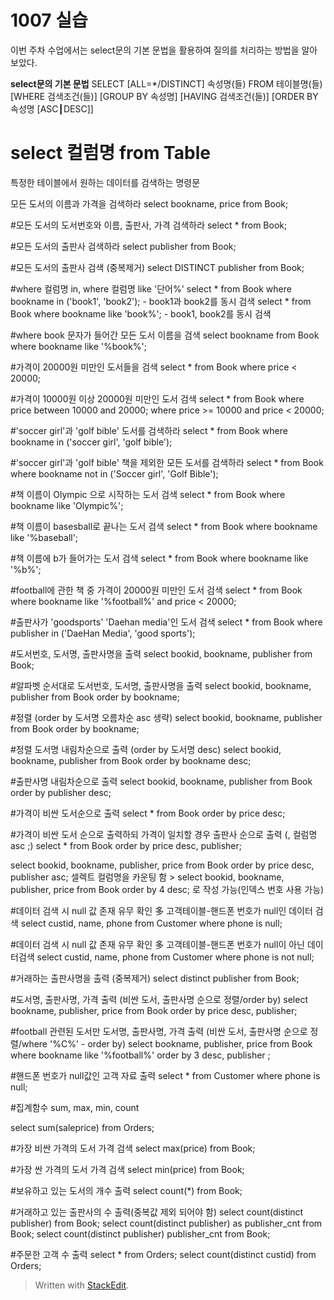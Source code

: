# 1007 실습
이번 주차 수업에서는 select문의 기본 문법을 활용하여 질의를 처리하는 방법을 알아보았다. 

**select문의 기본 문법**
SELECT [ALL=*/DISTINCT] 속성명(들)
FROM 테이블명(들)
[WHERE 검색조건(들)]
[GROUP BY 속성명] 
[HAVING 검색조건(들)] 
[ORDER BY 속성명 [ASC┃DESC]]


# select 컬럼명 from Table
특정한 테이블에서 원하는 데이터를 검색하는 명령문

모든 도서의 이름과 가격을 검색하라
select bookname, price from Book;

#모든 도서의 도서번호와 이름, 출판사, 가격 검색하라
select * from Book;

#모든 도서의 출판사 검색하라
select publisher from Book;

#모든 도서의 출판사 검색 (중복제거)
select DISTINCT publisher from Book;

#where 컬럼명 in, where 컬럼명 like '단어%' 
select * from Book where bookname in ('book1', 'book2'); - book1과 book2를 동시 검색
select * from Book where bookname like 'book%'; - book1, book2를 동시 검색

#where 
book 문자가 들어간 모든 도서 이름을 검색
select bookname from Book where bookname like '%book%';

#가격이 20000원 미만인 도서들을 검색
select * from Book where price < 20000;

#가격이 10000원 이상 20000원 미만인 도서 검색
select * from Book where price between 10000 and 20000;
where price >= 10000 and price < 20000;

#'soccer girl'과 'golf bible' 도서를 검색하라
select * from Book where bookname in ('soccer girl', 'golf bible');

#'soccer girl'과 'golf bible' 책을 제외한 모든 도서를 검색하라
select * from Book where bookname not in ('Soccer girl', 'Golf Bible');

#책 이름이 Olympic 으로 시작하는 도서 검색
select * from Book where bookname like 'Olympic%';

#책 이름이 basesball로 끝나는 도서 검색
select * from Book where bookname like '%baseball';

#책 이름에 b가 들어가는 도서 검색
select * from Book where bookname like '%b%';

#football에 관한 책 중 가격이 20000원 미만인 도서 검색
select * from Book where bookname like '%football%' and price < 20000;

#출판사가 'goodsports' 'Daehan media'인 도서 검색
select * from Book where publisher in ('DaeHan Media', 'good sports');

#도서번호, 도서명, 출판사명을 출력
select bookid, bookname, publisher from Book;

#알파벳 순서대로 도서번호, 도서명, 출판사명을 출력
select bookid, bookname, publisher from Book order by bookname;

#정렬 (order by 도서명 오름차순 asc 생략)
select bookid, bookname, publisher from Book order by bookname;

#정렬 도서명 내림차순으로 출력 (order by 도서명 desc)
select bookid, bookname, publisher from Book order by bookname desc;

#출판사명 내림차순으로 출력
select bookid, bookname, publisher from Book order by publisher desc;

#가격이 비싼 도서순으로 출력
select * from Book order by price desc;

#가격이 비싼 도서 순으로 출력하되 가격이 일치할 경우 출판사 순으로 출력 (, 컬럼명 asc ;)
select * from Book order by price desc, publisher;

select bookid, bookname, publisher, price from Book order by price desc, publisher asc;
셀렉트 컬럼명을 카운팅 함 > select bookid, bookname, publisher, price from Book order by 4 desc; 로 작성 가능(인덱스 번호 사용 가능)

#데이터 검색 시 null 값 존재 유무 확인 多 고객테이블-핸드폰 번호가 null인 데이터 검색
select custid, name, phone from Customer where phone is null;

#데이터 검색 시 null 값 존재 유무 확인 多 고객테이블-핸드폰 번호가 null이 아닌 데이터검색
select custid, name, phone from Customer where phone is not null;

#거래하는 출판사명을 출력 (중복제거)
select distinct publisher from Book; 

#도서명, 출판사명, 가격 출력 (비싼 도서, 출판사명 순으로 정렬/order by)
select bookname, publisher, price from Book order by price desc, publisher;

#football 관련된 도서만 도서명, 출판사명, 가격 출력 (비싼 도서, 출판사명 순으로 정렬/where '%C%' - order by)
select bookname, publisher, price from Book where bookname like '%football%' order by 3 desc, publisher ;

#핸드폰 번호가 null값인 고객 자료 출력 
select * from Customer where phone is null;

#집계함수 sum, max, min, count 

select sum(saleprice) from Orders;

#가장 비싼 가격의 도서 가격 검색 
select max(price) from Book;

#가장 싼 가격의 도서 가격 검색
select min(price) from Book;

#보유하고 있는 도서의 개수 출력
select count(*) from Book;

#거래하고 있는 출판사의 수 출력(중복값 제외 되어야 함)
select count(distinct publisher) from Book;
select count(distinct publisher) as publisher_cnt from Book;
select count(distinct publisher) publisher_cnt from Book;

#주문한 고객 수 출력 
select * from Orders;
select count(distinct custid) from Orders;







> Written with [StackEdit](https://stackedit.io/).
<!--stackedit_data:
eyJoaXN0b3J5IjpbMTQ2MDI5ODYyMSwyMDM0MjQwNzc5LC05OD
Y2MjI0NzZdfQ==
-->